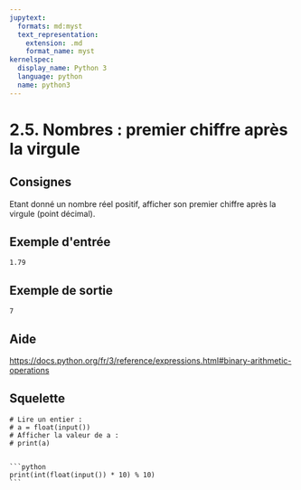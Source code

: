 ```yaml
---
jupytext:
  formats: md:myst
  text_representation:
    extension: .md
    format_name: myst
kernelspec:
  display_name: Python 3
  language: python
  name: python3
---
```


# 2.5. Nombres : premier chiffre après la virgule

## Consignes

Etant donné un nombre réel positif, afficher son premier chiffre après la virgule (point décimal).

## Exemple d'entrée

```
1.79
```

## Exemple de sortie

```
7
```

## Aide

https://docs.python.org/fr/3/reference/expressions.html#binary-arithmetic-operations

## Squelette

```{code-cell} python
# Lire un entier :
# a = float(input())
# Afficher la valeur de a :
# print(a)
```

````{dropdown} Proposition de solution

```python
print(int(float(input()) * 10) % 10)
```
````
